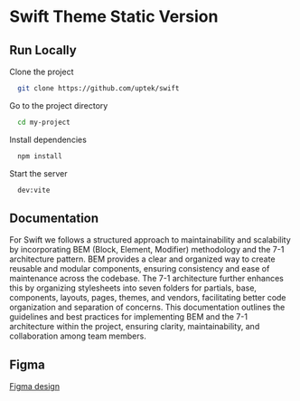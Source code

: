 
# Swift Theme Static Version

## Run Locally

Clone the project

```bash
  git clone https://github.com/uptek/swift
```

Go to the project directory

```bash
  cd my-project
```

Install dependencies

```bash
  npm install
```

Start the server

```bash
  dev:vite
```

## Documentation

For Swift we follows a structured approach to maintainability and scalability by incorporating BEM (Block, Element, Modifier) methodology and the 7-1 architecture pattern. BEM provides a clear and organized way to create reusable and modular components, ensuring consistency and ease of maintenance across the codebase. The 7-1 architecture further enhances this by organizing stylesheets into seven folders for partials, base, components, layouts, pages, themes, and vendors, facilitating better code organization and separation of concerns. This documentation outlines the guidelines and best practices for implementing BEM and the 7-1 architecture within the project, ensuring clarity, maintainability, and collaboration among team members.


## Figma

[Figma design](https://www.figma.com/file/tqChhOMXOrpXPRafjxL51S/Swift-theme-Uptek?type=design&node-id=247%3A28132&mode=dev&t=Aw6XuEeVABV1hN2n-1)

